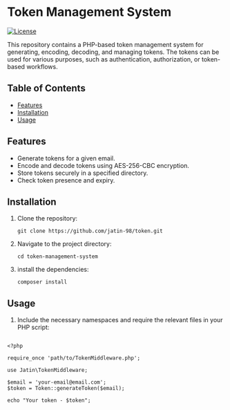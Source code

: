# Token Management System

[![License](https://img.shields.io/badge/license-MIT-blue.svg)](https://github.com/your-username/token-management-system/blob/main/LICENSE)

This repository contains a PHP-based token management system for generating, encoding, decoding, and managing tokens. The tokens can be used for various purposes, such as authentication, authorization, or token-based workflows.

## Table of Contents

- [Features](#features)
- [Installation](#installation)
- [Usage](#usage)
<!-- - [Contributing](#contributing)
- [License](#license) -->

## Features

- Generate tokens for a given email.
- Encode and decode tokens using AES-256-CBC encryption.
- Store tokens securely in a specified directory.
- Check token presence and expiry.

## Installation

1. Clone the repository:

   ```shell
   git clone https://github.com/jatin-98/token.git

2. Navigate to the project directory:
   ```shell 
   cd token-management-system

3. install the dependencies:
   ```shel 
   composer install
   
## Usage

1. Include the necessary namespaces and require the relevant files in your PHP script:

```shel 

<?php

require_once 'path/to/TokenMiddleware.php';

use Jatin\TokenMiddleware;

$email = 'your-email@email.com';
$token = Token::generateToken($email);

echo "Your token - $token";


